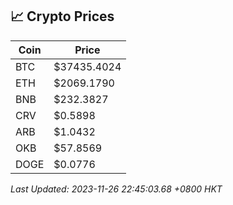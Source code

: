 ## 📈 Crypto Prices

| Coin | Price |
| ---- | ----- |
| BTC | $37435.4024 |
| ETH | $2069.1790 |
| BNB | $232.3827 |
| CRV | $0.5898 |
| ARB | $1.0432 |
| OKB | $57.8569 |
| DOGE | $0.0776 |

_Last Updated: 2023-11-26 22:45:03.68 +0800 HKT_